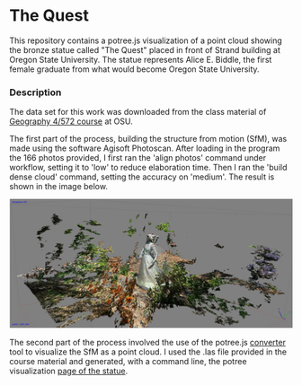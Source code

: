 # The Quest

This repository contains a potree.js visualization of a point cloud showing the bronze statue called "The Quest" placed in front of Strand building at Oregon State University. The statue represents Alice E. Biddle, the first female graduate from what would become Oregon State University.

### Description

The data set for this work was downloaded from the class material of [Geography 4/572 course](https://github.com/jakobzhao/geog4572) at OSU.

The first part of the process, building the structure from motion (SfM), was made using the software Agisoft Photoscan. After loading in the program the 166 photos provided, I first ran the 'align photos' command under workflow, setting it to 'low' to reduce elaboration time. Then I ran the 'build dense cloud' command, setting the accuracy on 'medium'. The result is shown in the image below.

![](pointcloud.jpg)



The second part of the process involved the use of the potree.js [converter](https://github.com/potree/PotreeConverter/releases/tag/1.6) tool to visualize the SfM as a point cloud. I used the .las file provided in the course material and generated, with a command line, the potree visualization [page of the statue](https://gsvevo.github.io/thequest/).
